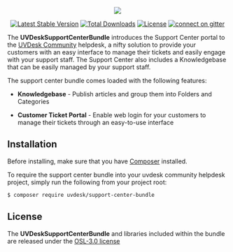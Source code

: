 <p align="center"><a href="https://www.uvdesk.com/en/" target="_blank">
    <img src="https://s3-ap-southeast-1.amazonaws.com/cdn.uvdesk.com/uvdesk/bundles/webkuldefault/images/uvdesk-wide.svg">
</a></p>

<p align="center">
    <a href="https://packagist.org/packages/uvdesk/support-center-bundle"><img src="https://poser.pugx.org/uvdesk/support-center-bundle/v/stable.svg" alt="Latest Stable Version"></a>
    <a href="https://packagist.org/packages/uvdesk/support-center-bundle"><img src="https://poser.pugx.org/uvdesk/support-center-bundle/d/total.svg" alt="Total Downloads"></a>
    <a href="https://packagist.org/packages/uvdesk/support-center-bundle"><img src="https://poser.pugx.org/uvdesk/support-center-bundle/license.svg" alt="License"></a>
    <a href="https://gitter.im/uvdesk/support-center-bundle"><img src="https://badges.gitter.im/uvdesk/support-center-bundle.svg" alt="connect on gitter"></a>
</p>

The **UVDeskSupportCenterBundle** introduces the Support Center portal to the [UVDesk Community][1] helpdesk, a nifty solution to provide your customers with an easy interface to manage their tickets and easily engage with your support staff. The Support Center also includes a Knowledgebase that can be easily managed by your support staff.

The support center bundle comes loaded with the following features:

  * **Knowledgebase** - Publish articles and group them into Folders and Categories

  * **Customer Ticket Portal** - Enable web login for your customers to manage their tickets through an easy-to-use interface

Installation
--------------

Before installing, make sure that you have [Composer][2] installed.

To require the support center bundle into your uvdesk community helpdesk project, simply run the following from your project root:

```bash
$ composer require uvdesk/support-center-bundle
```

License
--------------

The **UVDeskSupportCenterBundle** and libraries included within the bundle are released under the [OSL-3.0 license][3]

[1]: https://www.uvdesk.com/
[2]: https://getcomposer.org/
[3]: https://github.com/uvdesk/community-skeleton/blob/master/LICENSE.txt